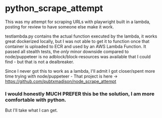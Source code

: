 # python_scrape_attempt
This was my attempt for scraping URLs with playwright built in a lambda, posting for review to have someone else make it work.  
  
testlambda.py contains the actual function executed by the lambda, it works great dockerized locally, but I was not able to get it to function once that container is uploaded to ECR and used by an AWS Lambda Function. It passed all stealth tests, the _only_ minor downside compared to node/puppeteer is no adblock/block-resources was available that I could find - but that is not a dealbreaker.
  
Since I never got this to work as a lambda, I'll admit I got closer/spent more time trying with node/puppeteer - That project is here -> https://github.com/pubtxmadison/node_scrape_attempt


### I would honestly MUCH PREFER this be the solution, I am more comfortable with python.  
  
But I'll take what I can get.
